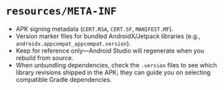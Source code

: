 # `resources/META-INF`

- APK signing metadata (`CERT.RSA`, `CERT.SF`, `MANIFEST.MF`).
- Version marker files for bundled AndroidX/Jetpack libraries (e.g., `androidx.appcompat_appcompat.version`).
- Keep for reference only—Android Studio will regenerate when you rebuild from source.
- When unbundling dependencies, check the `.version` files to see which library revisions shipped in the APK; they can
  guide you on selecting compatible Gradle dependencies.
